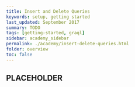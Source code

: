 ```yaml
---
title: Insert and Delete Queries
keywords: setup, getting started
last_updated: September 2017
summary: TODO
tags: [getting-started, graql]
sidebar: academy_sidebar
permalink: ./academy/insert-delete-queries.html
folder: overview
toc: false
---
```


## PLACEHOLDER
